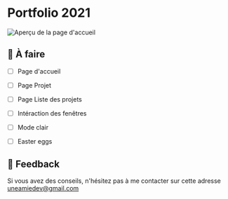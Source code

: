 # Portfolio 2021
![Aperçu de la page d'accueil](https://drive.google.com/uc?export=view&id=1s1bo-8oGCFp9J0TPWdtoAOh9wWxUlDNX)

## :construction: À faire
- [ ] Page d'accueil
- [ ] Page Projet
- [ ] Page Liste des projets
- [ ] Intéraction des fenêtres
- [ ] Mode clair
- [ ] Easter eggs


## :speech_balloon: Feedback
Si vous avez des conseils, n'hésitez pas à me contacter sur cette adresse uneamiedev@gmail.com